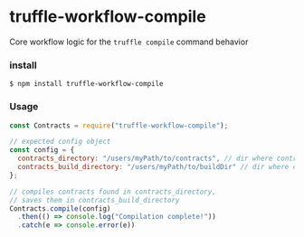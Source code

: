 # truffle-workflow-compile
Core workflow logic for the `truffle compile` command behavior

### install

```
$ npm install truffle-workflow-compile
```

### Usage

```javascript
const Contracts = require("truffle-workflow-compile");

// expected config object
const config = {
  contracts_directory: "/users/myPath/to/contracts", // dir where contracts are located
  contracts_build_directory: "/users/myPath/to/buildDir" // dir where contract artifacts will be saved
};

// compiles contracts found in contracts_directory,
// saves them in contracts_build_directory
Contracts.compile(config)
  .then(() => console.log("Compilation complete!"))
  .catch(e => console.error(e))
```

